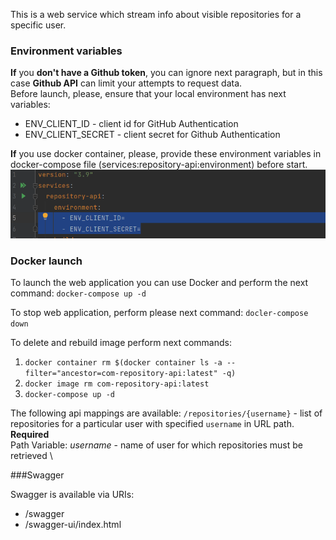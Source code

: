 This is a web service which stream info about visible repositories for a specific user.

### Environment variables
**If** you **don't have a Github token**, you can ignore next paragraph, but in this case **Github API** can limit your attempts to request data.\
Before launch, please, ensure that your local environment has next variables:
* ENV_CLIENT_ID - client id for GitHub Authentication
* ENV_CLIENT_SECRET - client secret for Github Authentication

**If** you use docker container, please, provide these environment variables in docker-compose file (services:repository-api:environment) before start.\
![img.png](example.png)

### Docker launch
To launch the web application you can use Docker and perform the next command:
`docker-compose up -d`

To stop web application, perform please next command:
`docler-compose down`

To delete and rebuild image perform next commands:
1. `docker container rm $(docker container ls -a --filter="ancestor=com-repository-api:latest" -q)`
2. `docker image rm com-repository-api:latest`
3. `docker-compose up -d`

The following api mappings are available:
`/repositories/{username}` - list of repositories for a particular user with specified `username` in URL path. \
**Required**\
Path Variable: _username_ - name of user for which repositories must be retrieved \

###Swagger

Swagger is available via URIs: 
* /swagger
* /swagger-ui/index.html